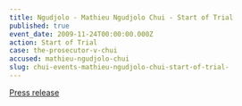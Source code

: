 ```yaml
---
title: Ngudjolo - Mathieu Ngudjolo Chui - Start of Trial
published: true
event_date: 2009-11-24T00:00:00.000Z
action: Start of Trial
case: the-prosecutor-v-chui
accused: mathieu-ngudjolo-chui
slug: chui-events-mathieu-ngudjolo-chui-start-of-trial-
---
```



[Press release](https://www.icc-cpi.int/pages/item.aspx?name=PR477)